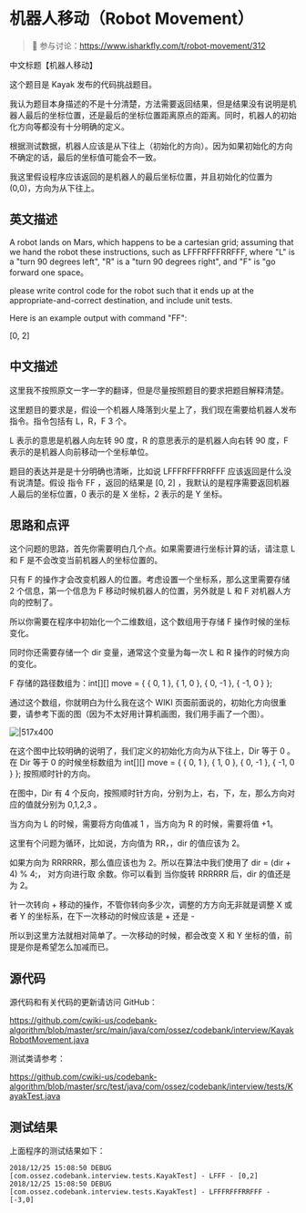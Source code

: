 # 机器人移动（Robot Movement）

> 🔔 参与讨论：https://www.isharkfly.com/t/robot-movement/312

中文标题【机器人移动】

这个题目是 Kayak 发布的代码挑战题目。

我认为题目本身描述的不是十分清楚，方法需要返回结果，但是结果没有说明是机器人最后的坐标位置，还是最后的坐标位置距离原点的距离。同时，机器人的初始化方向等都没有十分明确的定义。

根据测试数据，机器人应该是从下往上（初始化的方向）。因为如果初始化的方向不确定的话，最后的坐标值可能会不一致。

我这里假设程序应该返回的是机器人的最后坐标位置，并且初始化的位置为 (0,0)，方向为从下往上。

## 英文描述

A robot lands on Mars, which happens to be a cartesian grid; assuming that we hand the robot these instructions, such as
LFFFRFFFRRFFF, where "L" is a "turn 90 degrees left", "R" is a "turn 90 degrees right", and "F" is "go forward one
space。

please write control code for the robot such that it ends up at the appropriate-and-correct destination, and include
unit tests.

Here is an example output with command "FF":

[0, 2]

## 中文描述

这里我不按照原文一字一字的翻译，但是尽量按照题目的要求把题目解释清楚。

这里题目的要求是，假设一个机器人降落到火星上了，我们现在需要给机器人发布指令。指令包括有 L，R，F 3 个。

L 表示的意思是机器人向左转 90 度，R 的意思表示的是机器人向右转 90 度，F 表示的是机器人向前移动一个坐标单位。

题目的表达并是是十分明确也清晰，比如说 LFFFRFFFRRFFF 应该返回是什么没有说清楚。假设 指令 FF ，返回的结果是 [0, 2]
，我默认的是程序需要返回机器人最后的坐标位置，0 表示的是 X 坐标，2 表示的是 Y 坐标。

## 思路和点评

这个问题的思路，首先你需要明白几个点。如果需要进行坐标计算的话，请注意 L 和 F 是不会改变当前机器人的坐标位置的。

只有 F 的操作才会改变机器人的位置。考虑设置一个坐标系，那么这里需要存储 2 个信息，第一个信息为 F 移动时候机器人的位置，另外就是
L 和 F 对机器人方向的控制了。

所以你需要在程序中初始化一个二维数组，这个数组用于存储 F 操作时候的坐标变化。

同时你还需要存储一个 dir 变量，通常这个变量为每一次 L 和 R 操作的时候方向的变化。

F 存储的路径数组为：int[][] move = { { 0, 1 }, { 1, 0 }, { 0, -1 }, { -1, 0 } };

通过这个数组，你就明白为什么我在这个 WIKI 页面前面说的，初始化方向很重要，请参考下面的图（因为不太好用计算机画图，我们用手画了一个图）。

![|517x400](https://cdn.isharkfly.com/com-isharkfly-www/discourse-uploads/optimized/1X/3714e7874d95dafc87ac6d279916944144d779e6_2_517x400.jpeg)

在这个图中比较明确的说明了，我们定义的初始化方向为从下往上，Dir 等于 0 。在 Dir 等于 0 的时候坐标数组为 int[][] move = { {
0, 1 }, { 1, 0 }, { 0, -1 }, { -1, 0 } }; 按照顺时针的方向。

在图中，Dir 有 4 个反向，按照顺时针方向，分别为上，右，下，左，那么方向对应的值就分别为 0,1,2,3 。

当方向为 L 的时候，需要将方向值减 1 ，当方向为 R 的时候，需要将值 +1。

这里有个问题为循环，比如说，方向值为 RR，，dir 的值应该为 2。

如果方向为 RRRRRR，那么值应该也为 2。所以在算法中我们使用了 dir = (dir + 4) % 4;， 对方向进行取 余数。你可以看到 当你旋转
RRRRRR 后，dir 的值还是为 2。

针一次转向 + 移动的操作，不管你转向多少次，调整的方方向无非就是调整 X 或者 Y 的坐标系，在下一次移动的时候应该是 + 还是 -

所以到这里方法就相对简单了。一次移动的时候，都会改变 X 和 Y 坐标的值，前提是你是希望怎么加减而已。

## 源代码

源代码和有关代码的更新请访问 GitHub：

https://github.com/cwiki-us/codebank-algorithm/blob/master/src/main/java/com/ossez/codebank/interview/KayakRobotMovement.java

测试类请参考：

https://github.com/cwiki-us/codebank-algorithm/blob/master/src/test/java/com/ossez/codebank/interview/tests/KayakTest.java

## 测试结果

上面程序的测试结果如下：

```
2018/12/25 15:08:50 DEBUG [com.ossez.codebank.interview.tests.KayakTest] - LFFF - [0,2]
2018/12/25 15:08:50 DEBUG [com.ossez.codebank.interview.tests.KayakTest] - LFFFRFFFRRFFF - [-3,0]
```